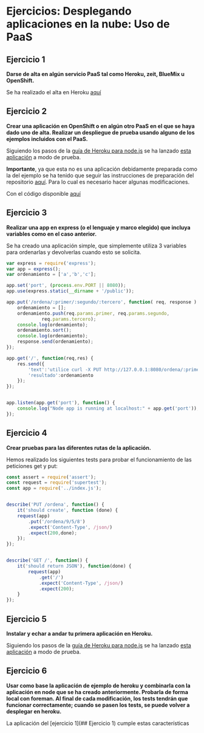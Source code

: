 # Ejercicios: Desplegando aplicaciones en la nube: Uso de PaaS


## Ejercicio 1

**Darse de alta en algún servicio PaaS tal como Heroku, zeit, BlueMix
u OpenShift.** 

Se ha realizado el alta en Heroku [aquí](https://signup.heroku.com/)


## Ejercicio 2

**Crear una aplicación en OpenShift o en algún otro PaaS en el que se
haya dado uno de alta. Realizar un despliegue de prueba usando alguno
de los ejemplos incluidos con el PaaS.**

Siguiendo los pasos de
la
[guía de Heroku para node.js](https://devcenter.heroku.com/articles/getting-started-with-nodejs) se
ha lanzado [esta aplicación](https://first-deployment-k352k532.herokuapp.com/) a modo de prueba.

**Importante**, ya que esta no es una aplicación debidamente preparada
como  la del ejemplo se ha tenido que seguir las instrucciones de
preparación del
repositorio
[aquí](https://devcenter.heroku.com/articles/deploying-nodejs). Para
lo cual es necesario hacer algunas modificaciones.

Con el código disponible [aquí]()

## Ejercicio 3

**Realizar una app en express (o el lenguaje y marco elegido) que
incluya variables como en el caso anterior.** 

Se ha creado una aplicación simple, que simplemente utiliza 3
variables para ordenarlas y devolverlas cuando esto se solicita. 

```javascript
var express = require('express');
var app = express();
var ordenamiento = ['a','b','c'];

app.set('port', (process.env.PORT || 8080));
app.use(express.static(__dirname + '/public'));

app.put('/ordena/:primer/:segundo/:tercero', function( req, response ) {
    ordenamiento = [];
    ordenamiento.push(req.params.primer, req.params.segundo,
			 req.params.tercero);
    console.log(ordenamiento);
    ordenamiento.sort();
    console.log(ordenamiento);
    response.send(ordenamiento);
});

app.get('/', function(req,res) {
    res.send({
        'text':'utilice curl -X PUT http://127.0.0.1:8080/ordena/:primer/:segundo/:tercero, para ordenar esos números',
        'resultado':ordenamiento
    });
});


app.listen(app.get('port'), function() {
    console.log("Node app is running at localhost:" + app.get('port'));
});

```


## Ejercicio 4

**Crear pruebas para las diferentes rutas de la aplicación.**

Hemos realizado los siguientes tests para probar el funcionamiento de
las peticiones get y put:

```javascript
const assert = require('assert');
const request = require('supertest');
const app = require('../index.js');


describe('PUT /ordena', function() {
    it('should create', function (done) {
	request(app)
	    .put('/ordena/9/5/8')
	    .expect('Content-Type', /json/)
	    .expect(200,done);
    });
});


describe('GET /', function() {
    it('should return JSON'), function(done) {
        request(app)
            .get('/')
            .expect('Content-Type', /json/)
            .expect(200);
    }
});
```


## Ejercicio 5

**Instalar y echar a andar tu primera aplicación en Heroku.**

Siguiendo los pasos de
la
[guía de Heroku para node.js](https://devcenter.heroku.com/articles/getting-started-with-nodejs) se
ha lanzado [esta aplicación](https://pacific-hamlet-38054.herokuapp.com/) a modo de prueba.


## Ejercicio 6

**Usar como base la aplicación de ejemplo de heroku y combinarla con
la aplicación en node que se ha creado anteriormente. Probarla de
forma local con foreman. Al final de cada modificación, los tests
tendrán que funcionar correctamente; cuando se pasen los tests, se
puede volver a desplegar en heroku.** 

La aplicación del [ejercicio 1](## Ejercicio 1) cumple estas características
